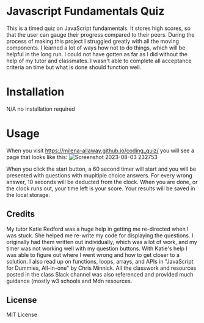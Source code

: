 # Javascript Fundamentals Quiz
This is a timed quiz on JavaScript fundamentals. It stores high scores, so that the user can gauge their progress compared to their peers. During the process of making this project I struggled greatly with all the moving components. I learned a lot of ways how not to do things, which will be helpful in the long run. I could not have gotten as far as I did without the help of my tutor and classmates. I wasn't able to complete all acceptance criteria on time but what is done should function well. 

# Installation
N/A no installation required

# Usage
When you visit https://milena-allaway.github.io/coding_quiz/ you will see a page that looks like this:
![Screenshot 2023-08-03 232753](https://github.com/milena-allaway/coding_quiz/assets/132115087/b5065191-1e0c-49cf-bc19-8ec0cb94db39)

When you click the start button, a 60 second timer will start and you will be presented with questions with mupltiple choice answers. For every wrong answer, 10 seconds will be deducted from the clock. When you are done, or the clock runs out, your time left is your score. Your results will be saved in the local storage.

## Credits
My tutor Katie Redford was a huge help in getting me re-directed when I was stuck. She helped me re-write my code for displaying the questions. I originally had them written out individually, which was a lot of work, and my timer was not working well with my question buttons. With Katie's help I was able to figure out where I went wrong and how to get closer to a solution.
I also read up on functions, loops, arrays, and APIs in "JavaScript for Dummies, All-in-one" by Chris Minnick.
All the classwork and resources posted in the class Slack channel was also referenced and provided much guidance (mostly w3 schools and Mdn resources.

## License
MIT License

